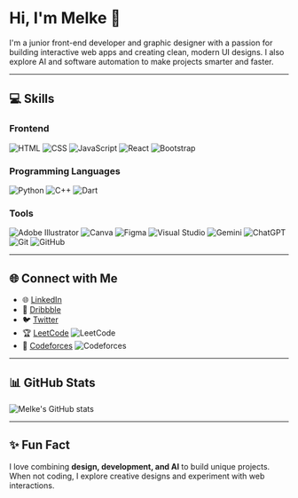 # Hi, I'm Melke 👋
I'm a junior front-end developer and graphic designer with a passion for building interactive web apps and creating clean, modern UI designs. I also explore AI and software automation to make projects smarter and faster.

---

## 💻 Skills

### Frontend
![HTML](https://img.shields.io/badge/HTML-E34F26?style=flat&logo=html&logoColor=white)
![CSS](https://img.shields.io/badge/CSS-1572B6?style=flat&logo=css&logoColor=white)
![JavaScript](https://img.shields.io/badge/JavaScript-F7DF1E?style=flat&logo=javascript&logoColor=black)
![React](https://img.shields.io/badge/React-20232A?style=flat&logo=react&logoColor=61DAFB)
![Bootstrap](https://img.shields.io/badge/Bootstrap-7952B3?style=flat&logo=bootstrap&logoColor=white)

### Programming Languages
![Python](https://img.shields.io/badge/Python-3776AB?style=flat&logo=python&logoColor=white)
![C++](https://img.shields.io/badge/C++-00599C?style=flat&logo=c%2B%2B&logoColor=white)
![Dart](https://img.shields.io/badge/Dart-0175C2?style=flat&logo=dart&logoColor=white)

### Tools
![Adobe Illustrator](https://img.shields.io/badge/Adobe%20Illustrator-FF9A00?style=flat&logo=adobeillustrator&logoColor=white)
![Canva](https://img.shields.io/badge/Canva-00C4CC?style=flat&logo=canva&logoColor=white)
![Figma](https://img.shields.io/badge/Figma-F24E1E?style=flat&logo=figma&logoColor=white)
![Visual Studio](https://img.shields.io/badge/Visual%20Studio-5C2D91?style=flat&logo=visual-studio&logoColor=white)
![Gemini](https://img.shields.io/badge/Gemini-000000?style=flat&logo=gemini&logoColor=white)
![ChatGPT](https://img.shields.io/badge/ChatGPT-10A37F?style=flat&logo=chatgpt&logoColor=white)
![Git](https://img.shields.io/badge/Git-F05032?style=flat&logo=git&logoColor=white)
![GitHub](https://img.shields.io/badge/GitHub-181717?style=flat&logo=github&logoColor=white)

---

## 🌐 Connect with Me
- 🌐 [LinkedIn](https://www.linkedin.com/in/melkamzer-anteneh-987b2b36a/)  
- 🎨 [Dribbble](https://dribbble.com/melkamzer)  
- 🐦 [Twitter](https://twitter.com/yourhandle)  
- 🏆 [LeetCode](https://leetcode.com/u/melkamzer/) ![LeetCode](https://img.shields.io/badge/LeetCode-110_questions-orange?style=flat&logo=leetcode&logoColor=white)  
- 🏅 [Codeforces](https://codeforces.com/profile/abiiti---) ![Codeforces](https://img.shields.io/badge/Codeforces-59_questions-blue?style=flat&logo=codeforces&logoColor=white)  

---

## 📊 GitHub Stats
![Melke's GitHub stats](https://github-readme-stats.vercel.app/api?username=melkamzeranteneh&show_icons=true&theme=radical)

---

## ✨ Fun Fact
I love combining **design, development, and AI** to build unique projects. When not coding, I explore creative designs and experiment with web interactions.
